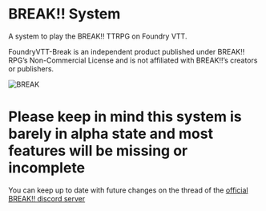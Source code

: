 # BREAK!! System

A system to play the BREAK!! TTRPG on Foundry VTT.

FoundryVTT-Break is an independent product published under BREAK!! RPG’s Non-Commercial License and is not affiliated with BREAK!!’s creators or publishers.

![BREAK](https://github.com/user-attachments/assets/f62f98db-8637-4f11-bfad-c02c3a0da15f)

# Please keep in mind this system is barely in alpha state and most features will be missing or incomplete

You can keep up to date with future changes on the thread of the [official BREAK!! discord server](https://discord.gg/yyuqcKgq)
